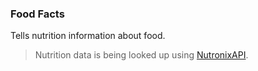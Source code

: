 ### Food Facts
Tells nutrition information about food.

>Nutrition data is being looked up using [NutronixAPI](https://www.nutritionix.com/business/api).
